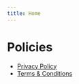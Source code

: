```yaml
---
title: Home
---
```


# Policies

- [Privacy Policy](./privacy_policy.md)
- [Terms & Conditions](./terms_conditions.md)
